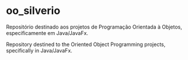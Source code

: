 # oo_silverio
Repositório destinado aos projetos de Programação Orientada à Objetos, especificamente em Java/JavaFx.

Repository destined to the Oriented Object Programming projects, specifically in Java/JavaFx.
